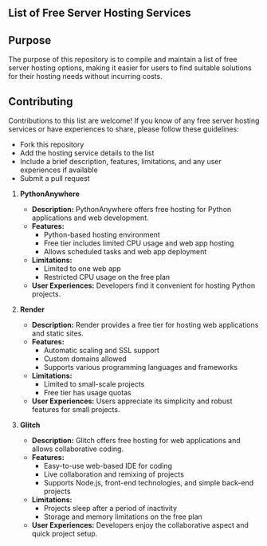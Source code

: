 ## List of Free Server Hosting Services

## Purpose
The purpose of this repository is to compile and maintain a list of free server hosting options, making it easier for users to find suitable solutions for their hosting needs without incurring costs.

## Contributing
Contributions to this list are welcome! If you know of any free server hosting services or have experiences to share, please follow these guidelines:
- Fork this repository
- Add the hosting service details to the list
- Include a brief description, features, limitations, and any user experiences if available
- Submit a pull request
  
1. **PythonAnywhere**
   - **Description:** PythonAnywhere offers free hosting for Python applications and web development.
   - **Features:**
     - Python-based hosting environment
     - Free tier includes limited CPU usage and web app hosting
     - Allows scheduled tasks and web app deployment
   - **Limitations:**
     - Limited to one web app
     - Restricted CPU usage on the free plan
   - **User Experiences:** Developers find it convenient for hosting Python projects.

2. **Render**
   - **Description:** Render provides a free tier for hosting web applications and static sites.
   - **Features:**
     - Automatic scaling and SSL support
     - Custom domains allowed
     - Supports various programming languages and frameworks
   - **Limitations:**
     - Limited to small-scale projects
     - Free tier has usage quotas
   - **User Experiences:** Users appreciate its simplicity and robust features for small projects.

3. **Glitch**
   - **Description:** Glitch offers free hosting for web applications and allows collaborative coding.
   - **Features:**
     - Easy-to-use web-based IDE for coding
     - Live collaboration and remixing of projects
     - Supports Node.js, front-end technologies, and simple back-end projects
   - **Limitations:**
     - Projects sleep after a period of inactivity
     - Storage and memory limitations on the free plan
   - **User Experiences:** Developers enjoy the collaborative aspect and quick project setup.
